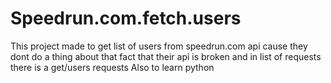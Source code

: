 # Speedrun.com.fetch.users
This project made to get list of users from speedrun.com api cause they dont do a thing about that fact that their api is broken and in list of requests there is a get/users requests
Also to learn python
